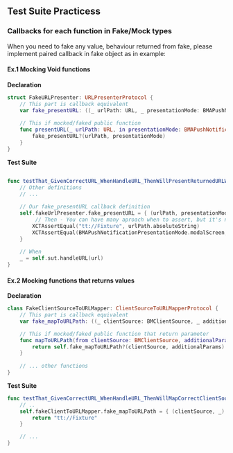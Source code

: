 ## Test Suite Practicess

### Callbacks for each function in Fake/Mock types

When you need to fake any value, behaviour returned from fake, please implement paired callback in fake object as in example:

#### Ex.1 Mocking Void functions

**Declaration**

```swift
struct FakeURLPresenter: URLPresenterProtocol {
	// This part is callback equivalent
    var fake_presentURL: ((_ urlPath: URL, _ presentationMode: BMAPushNotificationPresentationMode) -> Void)?
    
    // This if mocked/faked public function
    func presentURL(_ urlPath: URL, in presentationMode: BMAPushNotificationPresentationMode) {
        fake_presentURL?(urlPath, presentationMode)
    }
}
```

**Test Suite**

```swift

func testThat_GivenCorrectURL_WhenHandleURL_ThenWillPresentReturnedURLWithPresentationMode() {
	// Other definitions 
	// ...
	
	// Our fake_presentURL callback definition
    self.fakeUrlPresenter.fake_presentURL = { (urlPath, presentationMode) in
    	 // Then - You can have many aproach when to assert, but it's not a part of this gist
        XCTAssertEqual("tt://Fixture", urlPath.absoluteString)
        XCTAssertEqual(BMAPushNotificationPresentationMode.modalScreen, presentationMode)
    }
	
	// When 
    _ = self.sut.handleURL(url)
}
```

#### Ex.2 Mocking functions that returns values

**Declaration**

```swift
class FakeClientSourceToURLMapper: ClientSourceToURLMapperProtocol {
	// This part is callback equivalent
    var fake_mapToURLPath: ((_ clientSource: BMClientSource, _ additionalParams: [AdditionalURLMapperParams: String]) -> String?)?

    // This if mocked/faked public function that return parameter
    func mapToURLPath(from clientSource: BMClientSource, additionalParams: [AdditionalURLMapperParams: String]) -> String? {
        return self.fake_mapToURLPath?(clientSource, additionalParams)
    }
	
	// ... other functions
}
```

**Test Suite**

```swift
func testThat_GivenCorrectURL_WhenHandleURL_ThenWillMapCorrectClientSource() {
	// ..
    self.fakeClientToURLMapper.fake_mapToURLPath = { (clientSource, _) in
        return "tt://Fixture"
    }

	// ...
}
```
